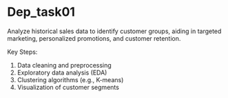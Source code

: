 # Dep_task01
Analyze historical sales data to identify customer groups, aiding in targeted marketing, personalized promotions, and customer retention.

Key Steps:

  1. Data cleaning and preprocessing
  2. Exploratory data analysis (EDA)
  3. Clustering algorithms (e.g., K-means)
  4. Visualization of customer segments
